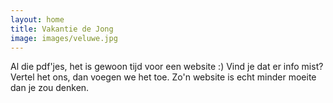 ```yaml
---
layout: home
title: Vakantie de Jong
image: images/veluwe.jpg
---
```

Al die pdf'jes, het is gewoon tijd voor een website :)
Vind je dat er info mist? Vertel het ons, dan voegen we het toe. Zo'n website is echt minder moeite dan je zou denken.
